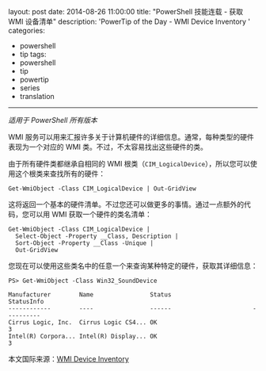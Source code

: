 layout: post
date: 2014-08-26 11:00:00
title: "PowerShell 技能连载 - 获取 WMI 设备清单"
description: 'PowerTip of the Day - WMI Device Inventory '
categories:
- powershell
- tip
tags:
- powershell
- tip
- powertip
- series
- translation
---
_适用于 PowerShell 所有版本_

WMI 服务可以用来汇报许多关于计算机硬件的详细信息。通常，每种类型的硬件表现为一个对应的 WMI 类。不过，不太容易找出这些硬件的类。

由于所有硬件类都继承自相同的 WMI 根类（`CIM_LogicalDevice`），所以您可以使用这个根类来查找所有的硬件：

    Get-WmiObject -Class CIM_LogicalDevice | Out-GridView 
    
这将返回一个基本的硬件清单。不过您还可以做更多的事情。通过一点额外的代码，您可以用 WMI 获取一个硬件的类名清单：

    Get-WmiObject -Class CIM_LogicalDevice | 
      Select-Object -Property __Class, Description |
      Sort-Object -Property __Class -Unique |
      Out-GridView 
    
您现在可以使用这些类名中的任意一个来查询某种特定的硬件，获取其详细信息：

     
    PS> Get-WmiObject -Class Win32_SoundDevice
    
    Manufacturer        Name                Status                       StatusInfo
    ------------        ----                ------                       ----------
    Cirrus Logic, Inc.  Cirrus Logic CS4... OK                                    3
    Intel(R) Corpora... Intel(R) Display... OK                                    3

<!--more-->
本文国际来源：[WMI Device Inventory ](http://community.idera.com/powershell/powertips/b/tips/posts/wmi-device-inventory)
